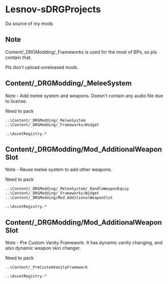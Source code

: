 # Lesnov-sDRGProjects
Da source of my mods

## Note
Content/_DRGModding/_Frameworks is used for the most of BPs, so pls contain that.

Pls don't upload unreleased mods.

## Content/_DRGModding/_MeleeSystem  
Note - Add melee system and weapons. Doesn't contain any audio file due to license.  

Need to pack  
```
..\Content/_DRGModding/_MeleeSystem  
..\Content/_DRGModding/_Frameworks/Widget  

..\AssetRegistry.*  
```
## Content/_DRGModding/Mod_AdditionalWeaponSlot  
Note - Reuse melee system to add other weapons.  

Need to pack  
```
..\Content/_DRGModding/_MeleeSystem/_HandleWeaponEquip  
..\Content/_DRGModding/_Frameworks/Widget  
..\Content/_DRGModding/Mod_AdditionalWeaponSlot  

..\AssetRegistry.*  
```

## Content/_DRGModding/Mod_AdditionalWeaponSlot  
Note - Pre Custom Vanity Framework. It has dynamic vanity changing, and also dynamic weapon skin changer.

Need to pack  
```
..\Content/_PreCustomVanityFramework

..\AssetRegistry.*
```
